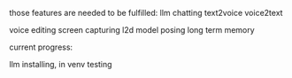 those features are needed to be fulfilled:
llm chatting
text2voice
voice2text

voice editing
screen capturing
l2d model posing
long term memory



current progress:

llm installing, in venv testing